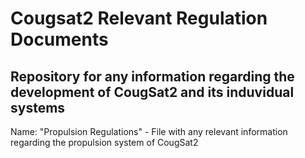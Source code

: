 # Cougsat2 Relevant Regulation Documents

## Repository for any information regarding the development of CougSat2 and its induvidual systems

Name: "Propulsion Regulations"
	- File with any relevant information regarding the propulsion system of CougSat2